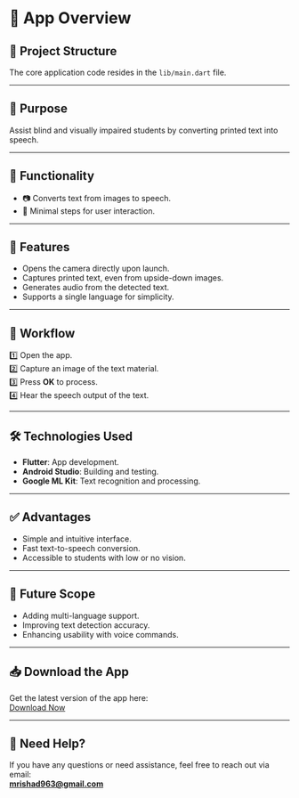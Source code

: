 # 📱 App Overview

## 📂 Project Structure  
The core application code resides in the `lib/main.dart` file.

---

## 🎯 Purpose  
Assist blind and visually impaired students by converting printed text into speech.  

---

## 🔑 Functionality  
- 📷 Converts text from images to speech.  
- 🚀 Minimal steps for user interaction.  

---

## 🌟 Features  
- Opens the camera directly upon launch.  
- Captures printed text, even from upside-down images.  
- Generates audio from the detected text.  
- Supports a single language for simplicity.  

---

## 🔄 Workflow  
1️⃣ Open the app.  
2️⃣ Capture an image of the text material.  
3️⃣ Press **OK** to process.  
4️⃣ Hear the speech output of the text.  

---

## 🛠️ Technologies Used  
- **Flutter**: App development.  
- **Android Studio**: Building and testing.  
- **Google ML Kit**: Text recognition and processing.  

---

## ✅ Advantages  
- Simple and intuitive interface.  
- Fast text-to-speech conversion.  
- Accessible to students with low or no vision.  

---

## 🚀 Future Scope  
- Adding multi-language support.  
- Improving text detection accuracy.  
- Enhancing usability with voice commands.  

---

## 📥 Download the App  
Get the latest version of the app here:  
[Download Now](https://drive.google.com/file/d/14Nk9E6PW1VRI8YKHKu1bKdxzDH-PJUQA/view?usp=sharing)  

---

## 📧 Need Help?  
If you have any questions or need assistance, feel free to reach out via email:  
**mrishad963@gmail.com**

